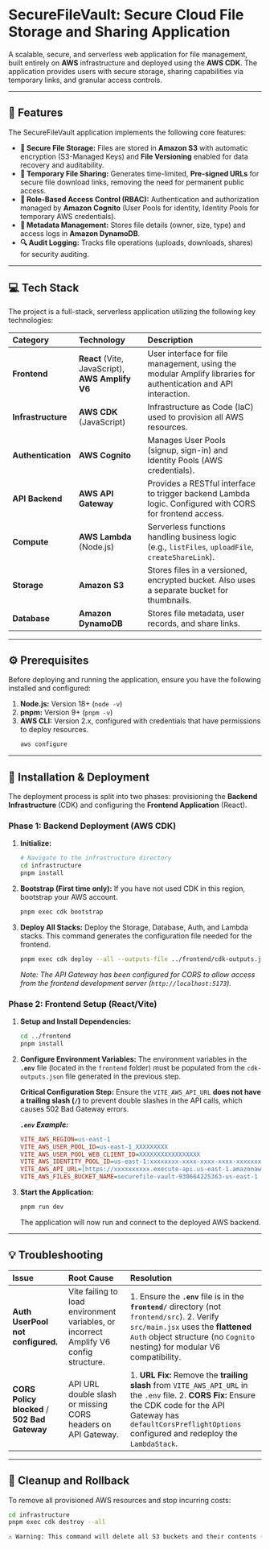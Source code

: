 # SecureFileVault: Secure Cloud File Storage and Sharing Application

A scalable, secure, and serverless web application for file management, built entirely on **AWS** infrastructure and deployed using the **AWS CDK**. The application provides users with secure storage, sharing capabilities via temporary links, and granular access controls.

---

## 🌟 Features

The SecureFileVault application implements the following core features:

- **🔐 Secure File Storage:** Files are stored in **Amazon S3** with automatic encryption (S3-Managed Keys) and **File Versioning** enabled for data recovery and auditability.
- **🔗 Temporary File Sharing:** Generates time-limited, **Pre-signed URLs** for secure file download links, removing the need for permanent public access.
- **👤 Role-Based Access Control (RBAC):** Authentication and authorization managed by **Amazon Cognito** (User Pools for identity, Identity Pools for temporary AWS credentials).
- **📝 Metadata Management:** Stores file details (owner, size, type) and access logs in **Amazon DynamoDB**.
- **🔍 Audit Logging:** Tracks file operations (uploads, downloads, shares) for security auditing.

---

## 💻 Tech Stack

The project is a full-stack, serverless application utilizing the following key technologies:

| Category           | Technology                                       | Description                                                                                                     |
| :----------------- | :----------------------------------------------- | :-------------------------------------------------------------------------------------------------------------- |
| **Frontend**       | **React** (Vite, JavaScript), **AWS Amplify V6** | User interface for file management, using the modular Amplify libraries for authentication and API interaction. |
| **Infrastructure** | **AWS CDK** (JavaScript)                         | Infrastructure as Code (IaC) used to provision all AWS resources.                                               |
| **Authentication** | **AWS Cognito**                                  | Manages User Pools (signup, sign-in) and Identity Pools (AWS credentials).                                      |
| **API Backend**    | **AWS API Gateway**                              | Provides a RESTful interface to trigger backend Lambda logic. Configured with CORS for frontend access.         |
| **Compute**        | **AWS Lambda** (Node.js)                         | Serverless functions handling business logic (e.g., `listFiles`, `uploadFile`, `createShareLink`).              |
| **Storage**        | **Amazon S3**                                    | Stores files in a versioned, encrypted bucket. Also uses a separate bucket for thumbnails.                      |
| **Database**       | **Amazon DynamoDB**                              | Stores file metadata, user records, and share links.                                                            |

---

## ⚙️ Prerequisites

Before deploying and running the application, ensure you have the following installed and configured:

1.  **Node.js:** Version 18+ (`node -v`)
2.  **pnpm:** Version 9+ (`pnpm -v`)
3.  **AWS CLI:** Version 2.x, configured with credentials that have permissions to deploy resources.
    ```bash
    aws configure
    ```

---

## 🚀 Installation & Deployment

The deployment process is split into two phases: provisioning the **Backend Infrastructure** (CDK) and configuring the **Frontend Application** (React).

### Phase 1: Backend Deployment (AWS CDK)

1.  **Initialize:**

    ```bash
    # Navigate to the infrastructure directory
    cd infrastructure
    pnpm install
    ```

2.  **Bootstrap (First time only):** If you have not used CDK in this region, bootstrap your AWS account.

    ```bash
    pnpm exec cdk bootstrap
    ```

3.  **Deploy All Stacks:** Deploy the Storage, Database, Auth, and Lambda stacks. This command generates the configuration file needed for the frontend.
    ```bash
    pnpm exec cdk deploy --all --outputs-file ../frontend/cdk-outputs.json
    ```
    _Note: The API Gateway has been configured for CORS to allow access from the frontend development server (`http://localhost:5173`)._

### Phase 2: Frontend Setup (React/Vite)

1.  **Setup and Install Dependencies:**

    ```bash
    cd ../frontend
    pnpm install
    ```

2.  **Configure Environment Variables:**
    The environment variables in the **`.env`** file (located in the `frontend` folder) must be populated from the `cdk-outputs.json` file generated in the previous step.

    **Critical Configuration Step:** Ensure the `VITE_AWS_API_URL` **does not have a trailing slash (`/`)** to prevent double slashes in the API calls, which causes 502 Bad Gateway errors.

    **_`.env` Example:_**

    ```ini
    VITE_AWS_REGION=us-east-1
    VITE_AWS_USER_POOL_ID=us-east-1_XXXXXXXXX
    VITE_AWS_USER_POOL_WEB_CLIENT_ID=XXXXXXXXXXXXXXXXX
    VITE_AWS_IDENTITY_POOL_ID=us-east-1:xxxxxxxx-xxxx-xxxx-xxxx-xxxxxxxxxxxx
    VITE_AWS_API_URL=[https://xxxxxxxxxx.execute-api.us-east-1.amazonaws.com/prod](https://xxxxxxxxxx.execute-api.us-east-1.amazonaws.com/prod)
    VITE_AWS_FILES_BUCKET_NAME=securefile-vault-930664225363-us-east-1
    ```

3.  **Start the Application:**
    ```bash
    pnpm run dev
    ```
    The application will now run and connect to the deployed AWS backend.

---

## 💡 Troubleshooting

| Issue                                         | Root Cause                                                                            | Resolution                                                                                                                                                                                                                      |
| :-------------------------------------------- | :------------------------------------------------------------------------------------ | :------------------------------------------------------------------------------------------------------------------------------------------------------------------------------------------------------------------------------ |
| **Auth UserPool not configured.**             | Vite failing to load environment variables, or incorrect Amplify V6 config structure. | 1. Ensure the **`.env`** file is in the **`frontend/`** directory (not `frontend/src`). 2. Verify `src/main.jsx` uses the **flattened** `Auth` object structure (no `Cognito` nesting) for modular V6 compatibility.            |
| **CORS Policy blocked** / **502 Bad Gateway** | API URL double slash or missing CORS headers on API Gateway.                          | 1. **URL Fix:** Remove the **trailing slash** from `VITE_AWS_API_URL` in the `.env` file. 2. **CORS Fix:** Ensure the CDK code for the API Gateway has `defaultCorsPreflightOptions` configured and redeploy the `LambdaStack`. |

---

## 🧹 Cleanup and Rollback

To remove all provisioned AWS resources and stop incurring costs:

```bash
cd infrastructure
pnpm exec cdk destroy --all

⚠️ Warning: This command will delete all S3 buckets and their contents (including your files) due to the development-focused RemovalPolicy.DESTROY settings in the CDK stacks.
```
